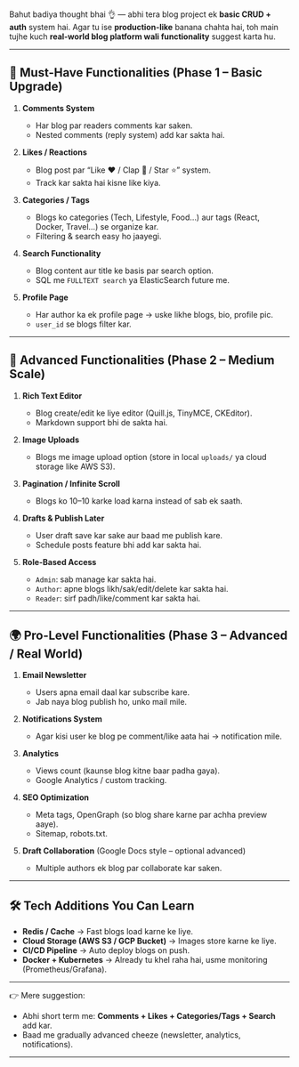 Bahut badiya thought bhai 👌 — abhi tera blog project ek **basic CRUD + auth** system hai. Agar tu ise **production-like** banana chahta hai, toh main tujhe kuch **real-world blog platform wali functionality** suggest karta hu.

---

## 🔑 Must-Have Functionalities (Phase 1 – Basic Upgrade)

1. **Comments System**

   * Har blog par readers comments kar saken.
   * Nested comments (reply system) add kar sakta hai.

2. **Likes / Reactions**

   * Blog post par “Like ❤️ / Clap 👏 / Star ⭐” system.
   * Track kar sakta hai kisne like kiya.

3. **Categories / Tags**

   * Blogs ko categories (Tech, Lifestyle, Food…) aur tags (React, Docker, Travel…) se organize kar.
   * Filtering & search easy ho jaayegi.

4. **Search Functionality**

   * Blog content aur title ke basis par search option.
   * SQL me `FULLTEXT search` ya ElasticSearch future me.

5. **Profile Page**

   * Har author ka ek profile page → uske likhe blogs, bio, profile pic.
   * `user_id` se blogs filter kar.

---

## 🚀 Advanced Functionalities (Phase 2 – Medium Scale)

1. **Rich Text Editor**

   * Blog create/edit ke liye editor (Quill.js, TinyMCE, CKEditor).
   * Markdown support bhi de sakta hai.

2. **Image Uploads**

   * Blogs me image upload option (store in local `uploads/` ya cloud storage like AWS S3).

3. **Pagination / Infinite Scroll**

   * Blogs ko 10–10 karke load karna instead of sab ek saath.

4. **Drafts & Publish Later**

   * User draft save kar sake aur baad me publish kare.
   * Schedule posts feature bhi add kar sakta hai.

5. **Role-Based Access**

   * `Admin`: sab manage kar sakta hai.
   * `Author`: apne blogs likh/sak/edit/delete kar sakta hai.
   * `Reader`: sirf padh/like/comment kar sakta hai.

---

## 🌍 Pro-Level Functionalities (Phase 3 – Advanced / Real World)

1. **Email Newsletter**

   * Users apna email daal kar subscribe kare.
   * Jab naya blog publish ho, unko mail mile.

2. **Notifications System**

   * Agar kisi user ke blog pe comment/like aata hai → notification mile.

3. **Analytics**

   * Views count (kaunse blog kitne baar padha gaya).
   * Google Analytics / custom tracking.

4. **SEO Optimization**

   * Meta tags, OpenGraph (so blog share karne par achha preview aaye).
   * Sitemap, robots.txt.

5. **Draft Collaboration** (Google Docs style – optional advanced)

   * Multiple authors ek blog par collaborate kar saken.

---

## 🛠 Tech Additions You Can Learn

* **Redis / Cache** → Fast blogs load karne ke liye.
* **Cloud Storage (AWS S3 / GCP Bucket)** → Images store karne ke liye.
* **CI/CD Pipeline** → Auto deploy blogs on push.
* **Docker + Kubernetes** → Already tu khel raha hai, usme monitoring (Prometheus/Grafana).

---

👉 Mere suggestion:

* Abhi short term me: **Comments + Likes + Categories/Tags + Search** add kar.
* Baad me gradually advanced cheeze (newsletter, analytics, notifications).

---
